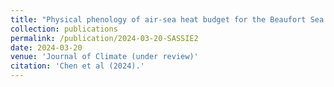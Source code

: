 ```yaml
---
title: "Physical phenology of air-sea heat budget for the Beaufort Sea autumn freeze-up"
collection: publications
permalink: /publication/2024-03-20-SASSIE2
date: 2024-03-20
venue: 'Journal of Climate (under review)'
citation: 'Chen et al (2024).'
---
```

